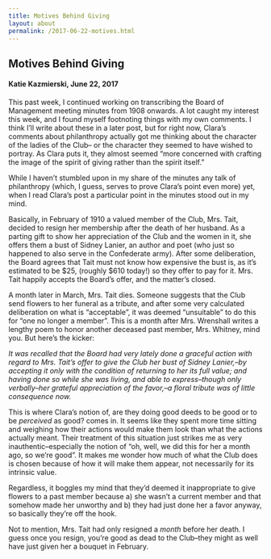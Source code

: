 ```yaml
---
title: Motives Behind Giving
layout: about
permalink: /2017-06-22-motives.html
---
```


## Motives Behind Giving
#### Katie Kazmierski, June 22, 2017

This past week, I continued working on transcribing the Board of Management meeting minutes from 1908 onwards. A lot caught my interest this week, and I found myself footnoting things with my own comments. I think I’ll write about these in a later post, but for right now, Clara’s comments about philanthropy actually got me thinking about the character of the ladies of the Club– or the character they seemed to have wished to portray. As Clara puts it, they almost seemed “more concerned with crafting the image of the spirit of giving rather than the spirit itself.”

While I haven’t stumbled upon in my share of the minutes any talk of philanthropy (which, I guess, serves to prove Clara’s point even more) yet, when I read Clara’s post a particular point in the minutes stood out in my mind.

Basically, in February of 1910 a valued member of the Club, Mrs. Tait, decided to resign her membership after the death of her husband. As a parting gift to show her appreciation of the Club and the women in it, she offers them a bust of Sidney Lanier, an author and poet (who just so happened to also serve in the Confederate army). After some deliberation, the Board agrees that Tait must not know how expensive the bust is, as it’s estimated to be $25, (roughly $610 today!) so they offer to pay for it. Mrs. Tait happily accepts the Board’s offer, and the matter’s closed.

A month later in March, Mrs. Tait dies. Someone suggests that the Club send flowers to her funeral as a tribute, and after some very calculated deliberation on what is “acceptable”, it was deemed “unsuitable” to do this for “one no longer a member”. This is a month after Mrs. Wrenshall writes a lengthy poem to honor another deceased past member, Mrs. Whitney, mind you. But here’s the kicker:

*It was recalled that the Board had very lately done a graceful action with regard to Mrs. Tait’s offer to give the Club her bust of Sidney Lanier,–by accepting it only with the condition of returning to her its full value; and having done so while she was living, and able to express–though only verbally–her grateful appreciation of the favor,–a floral tribute was of little consequence now.*

This is where Clara’s notion of, are they doing good deeds to be good or to be *perceived* as good? comes in. It seems like they spent more time sitting and weighing how their actions would make them look than what the actions actually meant. Their treatment of this situation just strikes me as very inauthentic–especially the notion of “oh, well, we did this for her a month ago, so we’re good”. It makes me wonder how much of what the Club does is chosen because of how it will make them appear, not necessarily for its intrinsic value.

Regardless, it boggles my mind that they’d deemed it inappropriate to give flowers to a past member because a) she wasn’t a current member and that somehow made her unworthy and b) they had just done her a favor anyway, so basically they’re off the hook.

Not to mention, Mrs. Tait had only resigned a *month* before her death. I guess once you resign, you’re good as dead to the Club–they might as well have just given her a bouquet in February.